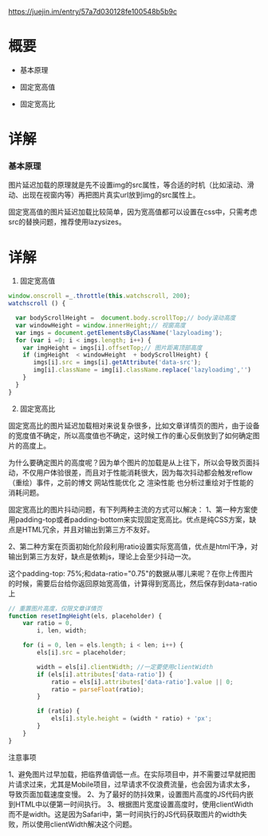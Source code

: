 

https://juejin.im/entry/57a7d030128fe100548b5b9c

# 概要

- 基本原理

- 固定宽高值

- 固定宽高比

# 详解

### 基本原理

图片延迟加载的原理就是先不设置img的src属性，等合适的时机（比如滚动、滑动、出现在视窗内等）再把图片真实url放到img的src属性上。

固定宽高值的图片延迟加载比较简单，因为宽高值都可以设置在css中，只需考虑src的替换问题，推荐使用lazysizes。

# 详解

1. 固定宽高值

``` js
window.onscroll =_.throttle(this.watchscroll, 200);
watchscroll () {

  var bodyScrollHeight =  document.body.scrollTop;// body滚动高度
  var windowHeight = window.innerHeight;// 视窗高度
  var imgs = document.getElementsByClassName('lazyloadimg');
  for (var i =0; i < imgs.length; i++) {
    var imgHeight = imgs[i].offsetTop;// 图片距离顶部高度  
    if (imgHeight  < windowHeight  + bodyScrollHeight) {
       imgs[i].src = imgs[i].getAttribute('data-src');
       img[i].className = img[i].className.replace('lazyloadimg','')
    }
  }
}
```

2. 固定宽高比

固定宽高比的图片延迟加载相对来说复杂很多，比如文章详情页的图片，由于设备的宽度值不确定，所以高度值也不确定，这时候工作的重心反倒放到了如何确定图片的高度上。

为什么要确定图片的高度呢？因为单个图片的加载是从上往下，所以会导致页面抖动，不仅用户体验很差，而且对于性能消耗很大，因为每次抖动都会触发reflow（重绘）事件，之前的博文 网站性能优化 之 渲染性能 也分析过重绘对于性能的消耗问题。

固定宽高比的图片抖动问题，有下列两种主流的方式可以解决：
1、第一种方案使用padding-top或者padding-bottom来实现固定宽高比。优点是纯CSS方案，缺点是HTML冗余，并且对输出到第三方不友好。

2、第二种方案在页面初始化阶段利用ratio设置实际宽高值，优点是html干净，对输出到第三方友好，缺点是依赖js，理论上会至少抖动一次。


这个padding-top: 75%;和data-ratio="0.75"的数据从哪儿来呢？在你上传图片的时候，需要后台给你返回原始宽高值，计算得到宽高比，然后保存到data-ratio上

``` js
// 重置图片高度，仅限文章详情页
function resetImgHeight(els, placeholder) {
    var ratio = 0,
        i, len, width;

    for (i = 0, len = els.length; i < len; i++) {
        els[i].src = placeholder;

        width = els[i].clientWidth; //一定要使用clientWidth
        if (els[i].attributes['data-ratio']) {
            ratio = els[i].attributes['data-ratio'].value || 0;
            ratio = parseFloat(ratio);
        }

        if (ratio) {
            els[i].style.height = (width * ratio) + 'px';
        }
    }
}
```

注意事项

1、避免图片过早加载，把临界值调低一点。在实际项目中，并不需要过早就把图片请求过来，尤其是Mobile项目，过早请求不仅浪费流量，也会因为请求太多，导致页面加载速度变慢。
2、为了最好的防抖效果，设置图片高度的JS代码内嵌到HTML中以便第一时间执行。
3、根据图片宽度设置高度时，使用clientWidth而不是width。这是因为Safari中，第一时间执行的JS代码获取图片的width失败，所以使用clientWidth解决这个问题。